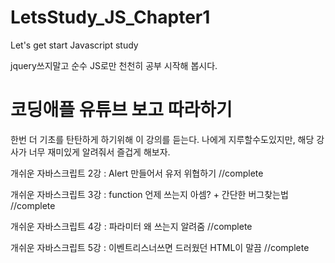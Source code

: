 # LetsStudy_JS_Chapter1
Let's get start Javascript study

jquery쓰지말고 순수 JS로만 천천히 공부 시작해 봅시다. 

# 코딩애플 유튜브 보고 따라하기
한번 더 기초를 탄탄하게 하기위해 이 강의를 듣는다. 나에게 지루할수도있지만, 해당 강사가 너무 재미있게 알려줘서 즐겁게 해보자.

개쉬운 자바스크립트 2강 : Alert 만들어서 유저 위협하기 //complete

개쉬운 자바스크립트 3강 : function 언제 쓰는지 아셈? + 간단한 버그찾는법 //complete

개쉬운 자바스크립트 4강 : 파라미터 왜 쓰는지 알려줌 //complete

개쉬운 자바스크립트 5강 : 이벤트리스너쓰면 드러웠던 HTML이 말끔 //complete

